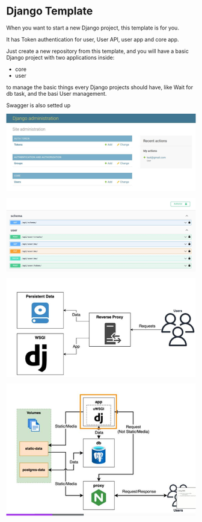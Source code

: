 # Django Template 

When you want to start a new Django project, 
this template is for you.

It has Token authentication for user, 
User API, user app and core app.


Just create a new repository from this template, 
and you will have a basic Django project
with two applications inside:
- core
- user

to manage the basic things every Django projects should have, 
like Wait for db task, and the basi User management.

Swagger is also setted up



![DjangoAdminUser.jpg](DjangoAdminUser.jpg)


![DjangoApiUser.jpg](DjangoApiUser.jpg)

![ArchitectureComponent.jpg](ArchitectureComponent.jpg)

![DockerComposeSetup.jpg](DockerComposeSetup.jpg)